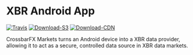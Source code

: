 # XBR Android App

[![Travis](https://travis-ci.org/xbr/xbr-android-app.svg?branch=master)](https://travis-ci.org/xbr/xbr-android-app)
[![Download-S3](https://img.shields.io/badge/origin-download-ff69b4.svg?style=flat)](https://s3.eu-central-1.amazonaws.com/download.crossbario.com/index.html?prefix=xbr-android-app/)
[![Download-CDN](https://img.shields.io/badge/cached-download-ff69b4.svg?style=flat)](https://download.crossbario.com/?prefix=xbr-android-app/)

CrossbarFX Markets turns an Android device into a XBR data provider, allowing it to act as a secure, controlled data source in XBR data markets.
